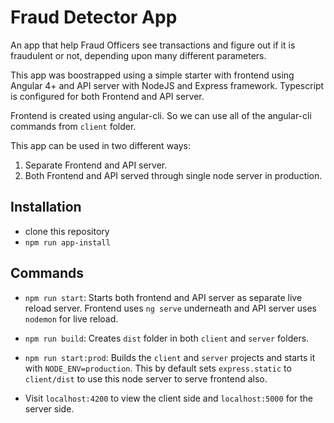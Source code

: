# Fraud Detector App

An app that help Fraud Officers see transactions and figure out if it is fraudulent or not, depending upon many different parameters.

This app was boostrapped using a simple starter with frontend using Angular 4+ and API server with NodeJS and Express framework. Typescript is configured for both Frontend and API server.

Frontend is created using angular-cli. So we can use all of the angular-cli commands from `client` folder.

This app can be used in two different ways:
1. Separate Frontend and API server.
2. Both Frontend and API served through single node server in production.

## Installation
- clone this repository
- `npm run app-install`

## Commands
- `npm run start`: Starts both frontend and API server as separate live reload server. Frontend uses `ng serve` underneath and API server uses `nodemon` for live reload.

- `npm run build`: Creates `dist` folder in both `client` and `server` folders.

- `npm run start:prod`: Builds the `client` and `server` projects and starts it with `NODE_ENV=production`. This by default sets `express.static` to `client/dist` to use this node server to serve frontend also.

- Visit `localhost:4200` to view the client side and `localhost:5000` for the server side.

